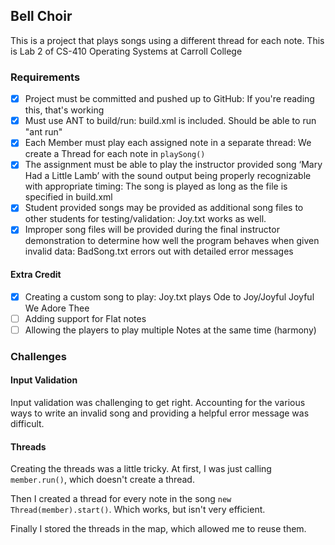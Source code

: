 ## Bell Choir

This is a project that plays songs using a different thread for each note. This is Lab 2 of CS-410 Operating Systems at Carroll College

### Requirements

- [x] Project must be committed and pushed up to GitHub: If you're reading this, that's working
- [x] Must use ANT to build/run: build.xml is included. Should be able to run "ant run"
- [x] Each Member must play each assigned note in a separate thread: We create a Thread for each note in `playSong()`
- [x] The assignment must be able to play the instructor provided song ‘Mary Had a Little Lamb’ with the sound output being properly recognizable with appropriate timing: The song is played as long as the file is specified in build.xml
- [x] Student provided songs may be provided as additional song files to other students for testing/validation: Joy.txt works as well.
- [x] Improper song files will be provided during the final instructor demonstration to determine how well the program behaves when given invalid data: BadSong.txt errors out with detailed error messages

#### Extra Credit

- [x] Creating a custom song to play: Joy.txt plays Ode to Joy/Joyful Joyful We Adore Thee
- [ ] Adding support for Flat notes
- [ ] Allowing the players to play multiple Notes at the same time (harmony)

### Challenges

#### Input Validation

Input validation was challenging to get right. Accounting for the various ways to write an invalid song and providing a helpful error message was difficult.

#### Threads

Creating the threads was a little tricky. At first, I was just calling `member.run()`, which doesn't create a thread.

Then I created a thread for every note in the song `new Thread(member).start()`. Which works, but isn't very efficient.

Finally I stored the threads in the map, which allowed me to reuse them.
